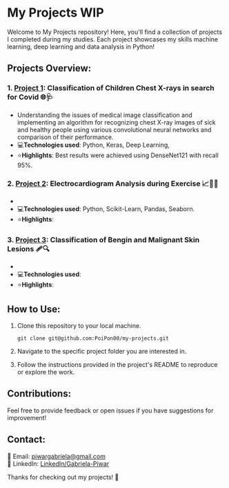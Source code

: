 # My Projects WIP

Welcome to My Projects repository! Here, you'll find a collection of projects I completed during my studies. Each project showcases my skills machine learning, deep learning and data analysis in Python! 

## Projects Overview:

### 1. [Project 1](): **Classification of Children Chest X-rays in search for Covid** 🌐🩺

- Understanding the issues of medical image classification and implementing an algorithm for recognizing chest X-ray images of sick and healthy people using various convolutional neural networks and comparison of their performance.
- 💻**Technologies used**: Python, Keras, Deep Learning, 
- ⭐**Highlights**: Best results were achieved using DenseNet121 with recall 95%.

### 2. [Project 2](): **Electrocardiogram Analysis during Exercise** 📈🏃‍♂️

- 
- 💻**Technologies used**: Python, Scikit-Learn, Pandas, Seaborn.
- ⭐**Highlights**:
  
### 3. [Project 3](): **Classification of Bengin and Malignant Skin Lesions** 🩹🔍

- 
- 💻**Technologies used**: 
- ⭐**Highlights**: 

## How to Use:

1. Clone this repository to your local machine.

       git clone git@github.com:PoiPon00/my-projects.git

2. Navigate to the specific project folder you are interested in.

3. Follow the instructions provided in the project's README to reproduce or explore the work.

## Contributions:

Feel free to provide feedback or open issues if you have suggestions for improvement!

## Contact:

📧 Email: piwargabriela@gmail.com <br>
🔗 LinkedIn: [LinkedIn/Gabriela-Piwar](https://www.linkedin.com/in/gabriela-piwar)

Thanks for checking out my projects! 🚀
